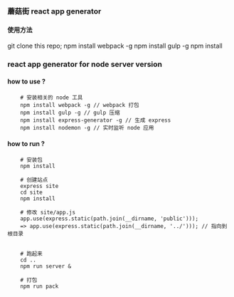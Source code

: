 ### 蘑菇街 react app generator
#### 使用方法
git clone this repo;
npm install webpack -g
npm install gulp -g
npm install


### react app generator for node server version
#### how to use ?
```
    # 安装相关的 node 工具
    npm install webpack -g // webpack 打包
    npm install gulp -g // gulp 压缩
    npm install express-generator -g // 生成 express
    npm install nodemon -g // 实时监听 node 应用

```

#### how to run ?

```
    # 安装包
    npm install

    # 创建站点
    express site
    cd site
    npm install

    # 修改 site/app.js
    app.use(express.static(path.join(__dirname, 'public'))); 
    => app.use(express.static(path.join(__dirname, '../'))); // 指向到根目录


    # 跑起来
    cd ..
    npm run server &

    # 打包
    npm run pack


```